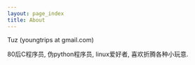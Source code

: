 ```yaml
---
layout: page_index
title: About
---
```


Tuz (youngtrips at gmail.com)

80后C程序员, 伪python程序员, linux爱好者, 喜欢折腾各种小玩意.

